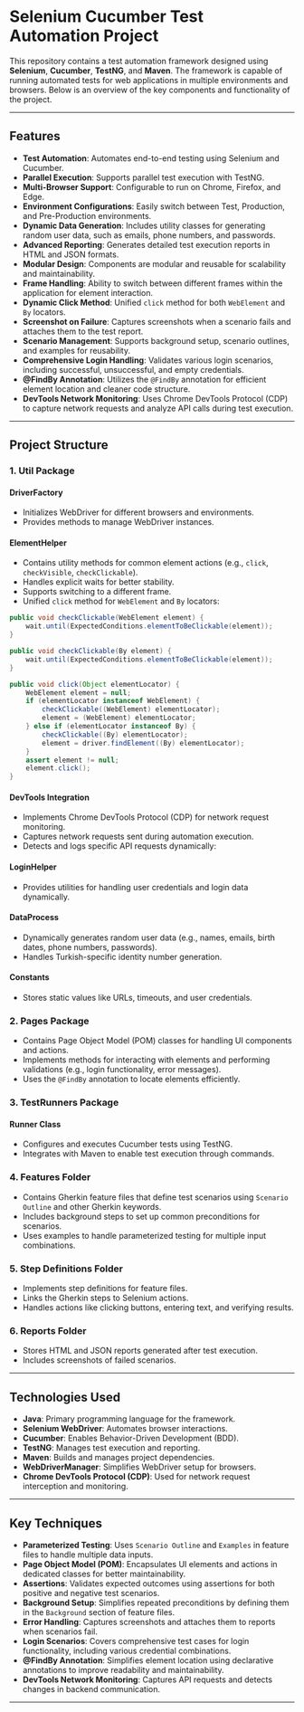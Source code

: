 # Selenium Cucumber Test Automation Project

This repository contains a test automation framework designed using **Selenium**, **Cucumber**, **TestNG**, and **Maven**. The framework is capable of running automated tests for web applications in multiple environments and browsers. Below is an overview of the key components and functionality of the project.

---

## Features

- **Test Automation**: Automates end-to-end testing using Selenium and Cucumber.
- **Parallel Execution**: Supports parallel test execution with TestNG.
- **Multi-Browser Support**: Configurable to run on Chrome, Firefox, and Edge.
- **Environment Configurations**: Easily switch between Test, Production, and Pre-Production environments.
- **Dynamic Data Generation**: Includes utility classes for generating random user data, such as emails, phone numbers, and passwords.
- **Advanced Reporting**: Generates detailed test execution reports in HTML and JSON formats.
- **Modular Design**: Components are modular and reusable for scalability and maintainability.
- **Frame Handling**: Ability to switch between different frames within the application for element interaction.
- **Dynamic Click Method**: Unified `click` method for both `WebElement` and `By` locators.
- **Screenshot on Failure**: Captures screenshots when a scenario fails and attaches them to the test report.
- **Scenario Management**: Supports background setup, scenario outlines, and examples for reusability.
- **Comprehensive Login Handling**: Validates various login scenarios, including successful, unsuccessful, and empty credentials.
- **@FindBy Annotation**: Utilizes the `@FindBy` annotation for efficient element location and cleaner code structure.
- **DevTools Network Monitoring**: Uses Chrome DevTools Protocol (CDP) to capture network requests and analyze API calls during test execution.

---

## Project Structure

### 1. Util Package

#### DriverFactory
- Initializes WebDriver for different browsers and environments.
- Provides methods to manage WebDriver instances.

#### ElementHelper
- Contains utility methods for common element actions (e.g., `click`, `checkVisible`, `checkClickable`).
- Handles explicit waits for better stability.
- Supports switching to a different frame.
- Unified `click` method for `WebElement` and `By` locators:

```java
public void checkClickable(WebElement element) {
    wait.until(ExpectedConditions.elementToBeClickable(element));
}

public void checkClickable(By element) {
    wait.until(ExpectedConditions.elementToBeClickable(element));
}

public void click(Object elementLocator) {
    WebElement element = null;
    if (elementLocator instanceof WebElement) {
        checkClickable((WebElement) elementLocator);
        element = (WebElement) elementLocator;
    } else if (elementLocator instanceof By) {
        checkClickable((By) elementLocator);
        element = driver.findElement((By) elementLocator);
    }
    assert element != null;
    element.click();
}
```

#### DevTools Integration
- Implements Chrome DevTools Protocol (CDP) for network request monitoring.
- Captures network requests sent during automation execution.
- Detects and logs specific API requests dynamically:


#### LoginHelper
- Provides utilities for handling user credentials and login data dynamically.

#### DataProcess
- Dynamically generates random user data (e.g., names, emails, birth dates, phone numbers, passwords).
- Handles Turkish-specific identity number generation.

#### Constants
- Stores static values like URLs, timeouts, and user credentials.

### 2. Pages Package
- Contains Page Object Model (POM) classes for handling UI components and actions.
- Implements methods for interacting with elements and performing validations (e.g., login functionality, error messages).
- Uses the `@FindBy` annotation to locate elements efficiently.

### 3. TestRunners Package

#### Runner Class
- Configures and executes Cucumber tests using TestNG.
- Integrates with Maven to enable test execution through commands.

### 4. Features Folder
- Contains Gherkin feature files that define test scenarios using `Scenario Outline` and other Gherkin keywords.
- Includes background steps to set up common preconditions for scenarios.
- Uses examples to handle parameterized testing for multiple input combinations.

### 5. Step Definitions Folder
- Implements step definitions for feature files.
- Links the Gherkin steps to Selenium actions.
- Handles actions like clicking buttons, entering text, and verifying results.

### 6. Reports Folder
- Stores HTML and JSON reports generated after test execution.
- Includes screenshots of failed scenarios.

---

## Technologies Used

- **Java**: Primary programming language for the framework.
- **Selenium WebDriver**: Automates browser interactions.
- **Cucumber**: Enables Behavior-Driven Development (BDD).
- **TestNG**: Manages test execution and reporting.
- **Maven**: Builds and manages project dependencies.
- **WebDriverManager**: Simplifies WebDriver setup for browsers.
- **Chrome DevTools Protocol (CDP)**: Used for network request interception and monitoring.

---

## Key Techniques

- **Parameterized Testing**: Uses `Scenario Outline` and `Examples` in feature files to handle multiple data inputs.
- **Page Object Model (POM)**: Encapsulates UI elements and actions in dedicated classes for better maintainability.
- **Assertions**: Validates expected outcomes using assertions for both positive and negative test scenarios.
- **Background Setup**: Simplifies repeated preconditions by defining them in the `Background` section of feature files.
- **Error Handling**: Captures screenshots and attaches them to reports when scenarios fail.
- **Login Scenarios**: Covers comprehensive test cases for login functionality, including various credential combinations.
- **@FindBy Annotation**: Simplifies element location using declarative annotations to improve readability and maintainability.
- **DevTools Network Monitoring**: Captures API requests and detects changes in backend communication.

---



